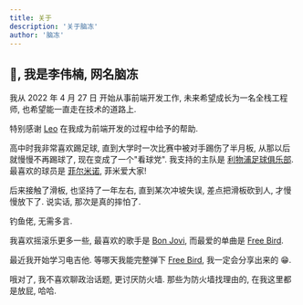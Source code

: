 ```yaml
---
title: 关于
description: '关于脑冻'
author: '脑冻'
---
```


## 👋, 我是李伟楠, 网名脑冻

我从 2022 年 4 月 27 日 开始从事前端开发工作, 未来希望成长为一名全栈工程师, 也希望能一直走在技术的道路上. 

特别感谢 [Leo](https://x.com/leohxj) 在我成为前端开发的过程中给予的帮助.

高中时我非常喜欢踢足球, 直到大学时一次比赛中被对手踢伤了半月板, 从那以后就慢慢不再踢球了, 现在变成了一个"看球党". 我支持的主队是 [利物浦足球俱乐部](https://zh.wikipedia.org/wiki/%E5%88%A9%E7%89%A9%E6%B5%A6%E8%B6%B3%E7%90%83%E4%BF%B1%E4%B9%90%E9%83%A8). 最喜欢的球员是 [菲尔米诺](https://zh.wikipedia.org/wiki/%E7%BD%97%E4%BC%AF%E6%89%98%C2%B7%E8%8F%B2%E5%B0%94%E7%B1%B3%E8%AF%BA),  菲米爱大家!

后来接触了滑板, 也坚持了一年左右, 直到某次冲坡失误, 差点把滑板砍到人, 才慢慢放下了. 说实话, 那次是真的摔怕了. 

钓鱼佬, 无需多言.

我喜欢摇滚乐更多一些, 最喜欢的歌手是 [Bon Jovi](https://zh.wikipedia.org/wiki/%E9%82%A6%E5%96%AC%E9%A3%9B), 而最爱的单曲是 [Free Bird](https://www.youtube.com/watch?v=0LwcvjNJTuM&list=RD0LwcvjNJTuM&start_radio=1). 

最近我开始学习电吉他. 等哪天我能完整弹下 [Free Bird](https://www.youtube.com/watch?v=0LwcvjNJTuM&list=RD0LwcvjNJTuM&start_radio=1), 我一定会分享出来的 😁. 

哦对了, 我不喜欢聊政治话题, 更讨厌防火墙. 那些为防火墙找理由的, 在我这里都是放屁, 哈哈.
